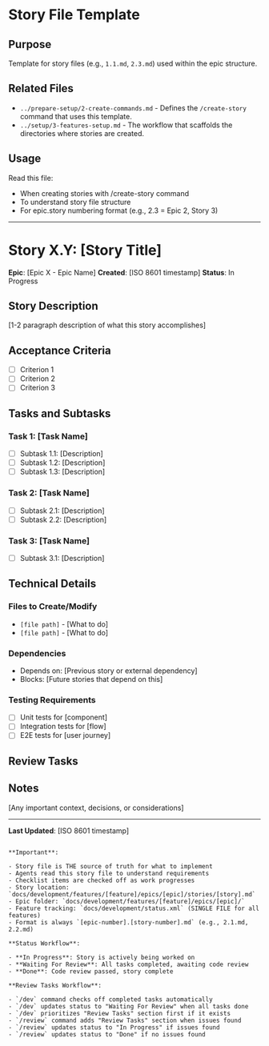 # Story File Template

## Purpose

Template for story files (e.g., `1.1.md`, `2.3.md`) used within the epic structure.

## Related Files

- `../prepare-setup/2-create-commands.md` - Defines the `/create-story` command that uses this template.
- `../setup/3-features-setup.md` - The workflow that scaffolds the directories where stories are created.

## Usage

Read this file:
- When creating stories with /create-story command
- To understand story file structure
- For epic.story numbering format (e.g., 2.3 = Epic 2, Story 3)

---

# Story X.Y: [Story Title]

**Epic**: [Epic X - Epic Name]
**Created**: [ISO 8601 timestamp]
**Status**: In Progress
<!-- Valid status values: "In Progress" | "Waiting For Review" | "Done" -->

## Story Description

[1-2 paragraph description of what this story accomplishes]

## Acceptance Criteria

- [ ] Criterion 1
- [ ] Criterion 2
- [ ] Criterion 3

## Tasks and Subtasks

### Task 1: [Task Name]

- [ ] Subtask 1.1: [Description]
- [ ] Subtask 1.2: [Description]
- [ ] Subtask 1.3: [Description]

### Task 2: [Task Name]

- [ ] Subtask 2.1: [Description]
- [ ] Subtask 2.2: [Description]

### Task 3: [Task Name]

- [ ] Subtask 3.1: [Description]

## Technical Details

### Files to Create/Modify

- `[file path]` - [What to do]
- `[file path]` - [What to do]

### Dependencies

- Depends on: [Previous story or external dependency]
- Blocks: [Future stories that depend on this]

### Testing Requirements

- [ ] Unit tests for [component]
- [ ] Integration tests for [flow]
- [ ] E2E tests for [user journey]

## Review Tasks

<!-- This section is added by /review command when issues are found -->
<!-- Tasks are prioritized as: Fix (blocking), Improvement (high priority), Nit (low priority) -->
<!-- Format: - [ ] [Priority] Issue description (`file:line`) -->

<!-- Example:
- [ ] Fix: Potential SQL injection vulnerability (`src/api/users.ts:42`)
- [ ] Improvement: Extract duplicate validation logic (`src/utils/validators.ts:15-30`)
- [ ] Nit: Inconsistent naming convention (`src/components/Button.tsx:8`)
-->

## Notes

[Any important context, decisions, or considerations]

---

**Last Updated**: [ISO 8601 timestamp]
```

**Important**:

- Story file is THE source of truth for what to implement
- Agents read this story file to understand requirements
- Checklist items are checked off as work progresses
- Story location: `docs/development/features/[feature]/epics/[epic]/stories/[story].md`
- Epic folder: `docs/development/features/[feature]/epics/[epic]/`
- Feature tracking: `docs/development/status.xml` (SINGLE FILE for all features)
- Format is always `[epic-number].[story-number].md` (e.g., 2.1.md, 2.2.md)

**Status Workflow**:

- **In Progress**: Story is actively being worked on
- **Waiting For Review**: All tasks completed, awaiting code review
- **Done**: Code review passed, story complete

**Review Tasks Workflow**:

- `/dev` command checks off completed tasks automatically
- `/dev` updates status to "Waiting For Review" when all tasks done
- `/dev` prioritizes "Review Tasks" section first if it exists
- `/review` command adds "Review Tasks" section when issues found
- `/review` updates status to "In Progress" if issues found
- `/review` updates status to "Done" if no issues found
